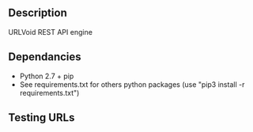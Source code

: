 ## Description
URLVoid REST API engine

## Dependancies
- Python 2.7 + pip
- See requirements.txt for others python packages (use "pip3 install -r requirements.txt")

## Testing URLs

